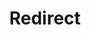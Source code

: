 ﻿---
layout: src/layouts/Redirect.astro
title: Redirect
redirect: /docs/getting-started/first-deployment/legacy-guide/define-the-deployment-process
pubDate:  2023-01-01
navSearch: false
navSitemap: false
navMenu: false
---
